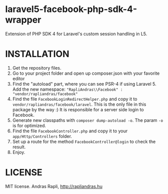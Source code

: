 laravel5-facebook-php-sdk-4-wrapper
===================================

Extension of PHP SDK 4 for Laravel's custom session handling in L5.

INSTALLATION
===================================

1. Get the repository files.
2. Go to your project folder and open up composer.json with your favorite editor
3. Find the "autoload" part, where you can see PSR-4 if using Laravel 5. Add the new namespace: `"RapliAndras\\Facebook" : "vendor/rapliandras/facebook"`
4. Find the file `FacebookLoginRedirectHelper.php` and copy it to `vendor/rapliandras/facebook/laravel`. This is the only file in this package by the way :) It is responsible for a server side login to Facebook.
5. Generate new classpaths with `composer dump-autoload -o`. The param `-o` is for optimized.
6. Find the file `FacebookController.php` and copy it to your `app/Http/Controllers` folder.
7. Set up a route for the method `FacebookController@login` to check the result.
8. Enjoy.

LICENSE
====================================
MIT license.
Andras Rapli, 
http://rapliandras.hu
